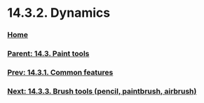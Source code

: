 # 14.3.2. Dynamics

### [Home](./00-home.md)
### [Parent: 14.3. Paint tools](./14-03-00-paint-tools.md)
### [Prev: 14.3.1. Common features](./14-03-01-00-common-features.md)
### [Next: 14.3.3. Brush tools (pencil, paintbrush, airbrush)](./14-03-03-brush-tools-pencil-paintbrush-airbrush.md)
